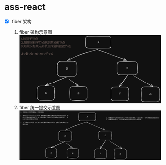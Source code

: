 # ass-react
- [x] fiber 架构

	1. fiber 架构示意图
	 ![fiber 架构示意图](/assets/fiber查找节点逻辑.png "fiber 架构示意图")
	2. fiber 统一提交示意图
	![fiber 统一提交示意图](/assets/渲染节点统一处理逻辑.png "fiber 统一提交示意图")
